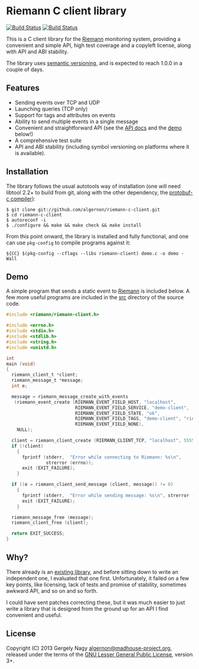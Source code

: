 Riemann C client library
========================

[![Build Status](https://travis-ci.org/algernon/riemann-c-client.png?branch=master)](https://travis-ci.org/algernon/riemann-c-client)
[![Build Status](https://drone.io/github.com/algernon/riemann-c-client/status.png)](https://drone.io/github.com/algernon/riemann-c-client/latest)

This is a C client library for the [Riemann][riemann] monitoring
system, providing a convenient and simple API, high test coverage and
a copyleft license, along with API and ABI stability.

 [riemann]: http://riemann.io/

The library uses [semantic versioning][semver], and is expected to
reach 1.0.0 in a couple of days.

 [semver]: http://semver.org/

Features
--------

 * Sending events over TCP and UDP
 * Launching queries (TCP only)
 * Support for tags and attributes on events
 * Ability to send multiple events in a single message
 * Convenient and straightforward API (see the [API docs][api-docs]
   and the [demo](#demo) below!)
 * A comprehensive test suite
 * API and ABI stability (including symbol versioning on platforms
   where it is available).

 [api-docs]: https://github.com/algernon/riemann-c-client/blob/master/docs/API.md

Installation
------------

The library follows the usual autotools way of installation (one will
need libtool 2.2+ to build from git, along with the other
dependency, the [protobuf-c compiler][protoc]):

 [protoc]: http://protobuf-c.googlecode.com

    $ git clone git://github.com/algernon/riemann-c-client.git
    $ cd riemann-c-client
    $ autoreconf -i
    $ ./configure && make && make check && make install

From this point onward, the library is installed and fully functional,
and one can use `pkg-config` to compile programs against it:

    ${CC} $(pkg-config --cflags --libs riemann-client) demo.c -o demo -Wall

Demo
----

A simple program that sends a static event to [Riemann][riemann] is
included below. A few more useful programs are included in the
[src][src] directory of the source code.

 [src]: https://github.com/algernon/riemann-c-client/tree/master/src

```c
#include <riemann/riemann-client.h>

#include <errno.h>
#include <stdio.h>
#include <stdlib.h>
#include <string.h>
#include <unistd.h>

int
main (void)
{
  riemann_client_t *client;
  riemann_message_t *message;
  int e;

  message = riemann_message_create_with_events
   (riemann_event_create (RIEMANN_EVENT_FIELD_HOST, "localhost",
                          RIEMANN_EVENT_FIELD_SERVICE, "demo-client",
                          RIEMANN_EVENT_FIELD_STATE, "ok",
                          RIEMANN_EVENT_FIELD_TAGS, "demo-client", "riemann-c-client", NULL,
                          RIEMANN_EVENT_FIELD_NONE),
    NULL);

  client = riemann_client_create (RIEMANN_CLIENT_TCP, "localhost", 5555);
  if (!client)
    {
      fprintf (stderr,  "Error while connecting to Riemann: %s\n",
               strerror (errno));
      exit (EXIT_FAILURE);
    }

  if ((e = riemann_client_send_message (client, message)) != 0)
    {
      fprintf (stderr,  "Error while sending message: %s\n", strerror (-e));
      exit (EXIT_FAILURE);
    }

  riemann_message_free (message);
  riemann_client_free (client);

  return EXIT_SUCCESS;
}
```

Why?
----

There already is an [existing library][gkos-riemann], and before
sitting down to write an independent one, I evaluated that one first.
Unfortunately, it failed on a few key points, like licensing, lack of
tests and promise of stability, sometimes awkward API, and so on and
so forth.

 [gkos-riemann]: https://github.com/gkos/riemann-c-client

I could have sent patches correcting these, but it was much easier to
just write a library that is designed from the ground up for an API I
find convenient and useful.

License
-------

Copyright (C) 2013 Gergely Nagy <algernon@madhouse-project.org>,
released under the terms of the
[GNU Lesser General Public License][lgpl], version 3+.

 [lgpl]: http://www.gnu.org/licenses/lgpl.html
